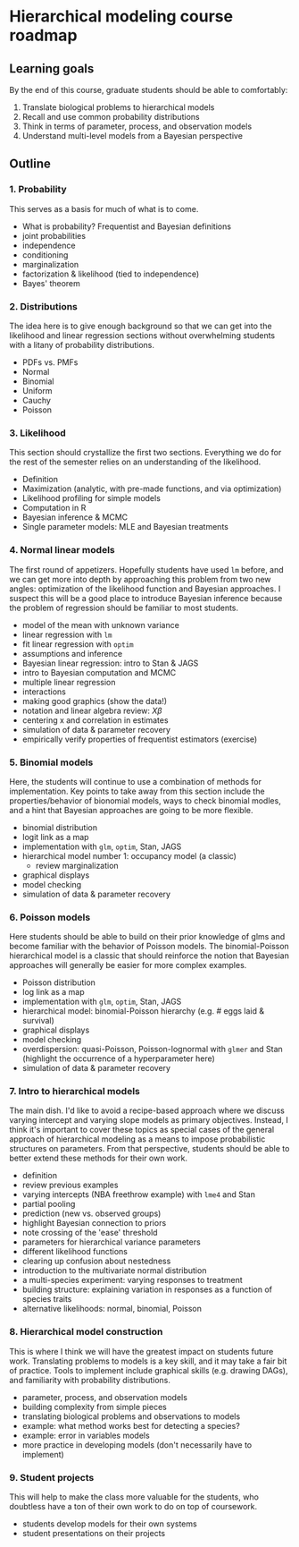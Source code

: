 # Hierarchical modeling course roadmap

## Learning goals

By the end of this course, graduate students should be able to comfortably:

1. Translate biological problems to hierarchical models
2. Recall and use common probability distributions
3. Think in terms of parameter, process, and observation models
4. Understand multi-level models from a Bayesian perspective

## Outline

### 1. Probability

This serves as a basis for much of what is to come.

- What is probability? Frequentist and Bayesian definitions
- joint probabilities
- independence
- conditioning
- marginalization
- factorization & likelihood (tied to independence)
- Bayes' theorem

### 2. Distributions

The idea here is to give enough background so that we can get into the likelihood and linear regression sections without overwhelming students with a litany of probability distributions.

- PDFs vs. PMFs
- Normal
- Binomial
- Uniform
- Cauchy
- Poisson

### 3. Likelihood

This section should crystallize the first two sections. Everything we do for the rest of the semester relies on an understanding of the likelihood.

- Definition
- Maximization (analytic, with pre-made functions, and via optimization)
- Likelihood profiling for simple models
- Computation in R
- Bayesian inference & MCMC
- Single parameter models: MLE and Bayesian treatments

### 4. Normal linear models

The first round of appetizers. Hopefully students have used `lm` before, and we can get more into depth by approaching this problem from two new angles: optimization of the likelihood function and Bayesian approaches. I suspect this will be a good place to introduce Bayesian inference because the problem of regression should be familiar to most students.

- model of the mean with unknown variance
- linear regression with `lm`
- fit linear regression with `optim`
- assumptions and inference
- Bayesian linear regression: intro to Stan & JAGS
- intro to Bayesian computation and MCMC
- multiple linear regression
- interactions
- making good graphics (show the data!)
- notation and linear algebra review: $X\beta$
- centering x and correlation in estimates
- simulation of data & parameter recovery
- empirically verify properties of frequentist estimators (exercise)

### 5. Binomial models

Here, the students will continue to use a combination of methods for implementation. Key points to take away from this section include the properties/behavior of bionomial models, ways to check binomial modles, and a hint that Bayesian approaches are going to be more flexible.

- binomial distribution
- logit link as a map
- implementation with `glm`, `optim`, Stan, JAGS
- hierarchical model number 1: occupancy model (a classic)
  - review marginalization
- graphical displays
- model checking
- simulation of data & parameter recovery

### 6. Poisson models

Here students should be able to build on their prior knowledge of glms and become familiar with the behavior of Poisson models. The binomial-Poisson hierarchical model is a classic that should reinforce the notion that Bayesian approaches will generally be easier for more complex examples.

- Poisson distribution
- log link as a map
- implementation with `glm`, `optim`, Stan, JAGS
- hierarchical model: binomial-Poisson hierarchy (e.g. # eggs laid & survival)
- graphical displays
- model checking
- overdispersion: quasi-Poisson, Poisson-lognormal with `glmer` and Stan (highlight the occurrence of a hyperparameter here)
- simulation of data & parameter recovery

### 7. Intro to hierarchical models

The main dish. I'd like to avoid a recipe-based approach where we discuss varying intercept and varying slope models as primary objectives. Instead, I think it's important to cover these topics as special cases of the general approach of hierarchical modeling as a means to impose probabilistic structures on parameters. From that perspective, students should be able to better extend these methods for their own work.

- definition
- review previous examples
- varying intercepts (NBA freethrow example) with `lme4` and Stan
- partial pooling
- prediction (new vs. observed groups)
- highlight Bayesian connection to priors
- note crossing of the 'ease' threshold
- parameters for hierarchical variance parameters
- different likelihood functions
- clearing up confusion about nestedness
- introduction to the multivariate normal distribution
- a multi-species experiment: varying responses to treatment
- building structure: explaining variation in responses as a function of species traits
- alternative likelihoods: normal, binomial, Poisson

### 8. Hierarchical model construction

This is where I think we will have the greatest impact on students future work. Translating problems to models is a key skill, and it may take a fair bit of practice. Tools to implement include graphical skills (e.g. drawing DAGs), and familiarity with probability distributions.

- parameter, process, and observation models
- building complexity from simple pieces
- translating biological problems and observations to models
- example: what method works best for detecting a species?
- example: error in variables models
- more practice in developing models (don't necessarily have to implement)

### 9. Student projects

This will help to make the class more valuable for the students, who doubtless have a ton of their own work to do on top of coursework.

- students develop models for their own systems
- student presentations on their projects
